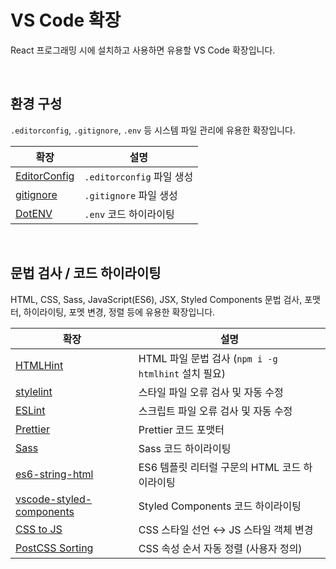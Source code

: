 # VS Code 확장

React 프로그래밍 시에 설치하고 사용하면 유용할 VS Code 확장입니다.

<br/>

## 환경 구성

`.editorconfig`, `.gitignore`, `.env` 등 시스템 파일 관리에 유용한 확장입니다.

확장 | 설명
--- | ---
[EditorConfig](https://marketplace.visualstudio.com/items?itemName=EditorConfig.EditorConfig) | `.editorconfig` 파일 생성
[gitignore](https://marketplace.visualstudio.com/items?itemName=codezombiech.gitignore) | `.gitignore` 파일 생성
[DotENV](https://marketplace.visualstudio.com/items?itemName=mikestead.dotenv) | `.env` 코드 하이라이팅

<br/>

## 문법 검사 / 코드 하이라이팅

HTML, CSS, Sass, JavaScript(ES6), JSX, Styled Components 문법 검사, 포맷터, 하이라이팅, 포멧 변경, 정렬 등에 유용한 확장입니다.

확장 | 설명
--- | ---
[HTMLHint](https://marketplace.visualstudio.com/items?itemName=mkaufman.HTMLHint) | HTML 파일 문법 검사 (`npm i -g htmlhint` 설치 필요)
[stylelint](https://marketplace.visualstudio.com/items?itemName=stylelint.vscode-stylelint) | 스타일 파일 오류 검사 및 자동 수정
[ESLint](https://marketplace.visualstudio.com/items?itemName=dbaeumer.vscode-eslint) | 스크립트 파일 오류 검사 및 자동 수정
[Prettier](https://marketplace.visualstudio.com/items?itemName=esbenp.prettier-vscode) | Prettier 코드 포맷터
[Sass](https://marketplace.visualstudio.com/items?itemName=Syler.sass-indented) | Sass 코드 하이라이팅
[es6-string-html](https://marketplace.visualstudio.com/items?itemName=Tobermory.es6-string-html) | ES6 템플릿 리터럴 구문의 HTML 코드 하이라이팅
[vscode-styled-components](https://marketplace.visualstudio.com/items?itemName=jpoissonnier.vscode-styled-components) | Styled Components 코드 하이라이팅
[CSS to JS](https://marketplace.visualstudio.com/items?itemName=infarkt.css-to-jss) | CSS 스타일 선언 ↔ JS 스타일 객체 변경
[PostCSS Sorting](https://marketplace.visualstudio.com/items?itemName=mrmlnc.vscode-postcss-sorting) | CSS 속성 순서 자동 정렬 (사용자 정의)